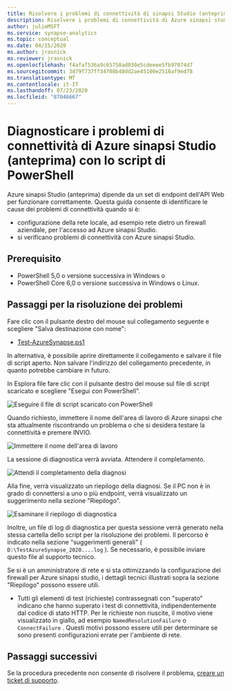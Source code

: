 ```yaml
---
title: Risolvere i problemi di connettività di sinapsi Studio (anteprima) con PowerShell
description: Risolvere i problemi di connettività di Azure sinapsi studio con PowerShell
author: julieMSFT
ms.service: synapse-analytics
ms.topic: conceptual
ms.date: 04/15/2020
ms.author: jrasnick
ms.reviewer: jrasnick
ms.openlocfilehash: f4afaf536a9c65758ad030e5cdeeee5fb97074d7
ms.sourcegitcommit: 3d79f737ff34708b48dd2ae45100e2516af9ed78
ms.translationtype: MT
ms.contentlocale: it-IT
ms.lasthandoff: 07/23/2020
ms.locfileid: "87046667"
---
```

# <a name="diagnose-azure-synapse-studio-preview-connectivity-issues-with-powershell-script"></a>Diagnosticare i problemi di connettività di Azure sinapsi Studio (anteprima) con lo script di PowerShell

Azure sinapsi Studio (anteprima) dipende da un set di endpoint dell'API Web per funzionare correttamente. Questa guida consente di identificare le cause dei problemi di connettività quando si è:
- configurazione della rete locale, ad esempio rete dietro un firewall aziendale, per l'accesso ad Azure sinapsi Studio.
- si verificano problemi di connettività con Azure sinapsi Studio.

## <a name="prerequisite"></a>Prerequisito

* PowerShell 5,0 o versione successiva in Windows o
* PowerShell Core 6,0 o versione successiva in Windows o Linux.

## <a name="troubleshooting-steps"></a>Passaggi per la risoluzione dei problemi

Fare clic con il pulsante destro del mouse sul collegamento seguente e scegliere "Salva destinazione con nome":

- [Test-AzureSynapse.ps1](https://go.microsoft.com/fwlink/?linkid=2119734)

In alternativa, è possibile aprire direttamente il collegamento e salvare il file di script aperto. Non salvare l'indirizzo del collegamento precedente, in quanto potrebbe cambiare in futuro.

In Esplora file fare clic con il pulsante destro del mouse sul file di script scaricato e scegliere "Esegui con PowerShell".

![Eseguire il file di script scaricato con PowerShell](media/troubleshooting-synapse-studio-powershell/run-with-powershell.png)

Quando richiesto, immettere il nome dell'area di lavoro di Azure sinapsi che sta attualmente riscontrando un problema o che si desidera testare la connettività e premere INVIO.

![Immettere il nome dell'area di lavoro](media/troubleshooting-synapse-studio-powershell/enter-workspace-name.png)

La sessione di diagnostica verrà avviata. Attendere il completamento.

![Attendi il completamento della diagnosi](media/troubleshooting-synapse-studio-powershell/wait-for-diagnosis.png)

Alla fine, verrà visualizzato un riepilogo della diagnosi. Se il PC non è in grado di connettersi a uno o più endpoint, verrà visualizzato un suggerimento nella sezione "Riepilogo".

![Esaminare il riepilogo di diagnostica](media/troubleshooting-synapse-studio-powershell/diagnosis-summary.png)

Inoltre, un file di log di diagnostica per questa sessione verrà generato nella stessa cartella dello script per la risoluzione dei problemi. Il percorso è indicato nella sezione "suggerimenti generali" ( `D:\TestAzureSynapse_2020....log` ). Se necessario, è possibile inviare questo file al supporto tecnico.

Se si è un amministratore di rete e si sta ottimizzando la configurazione del firewall per Azure sinapsi studio, i dettagli tecnici illustrati sopra la sezione "Riepilogo" possono essere utili.

* Tutti gli elementi di test (richieste) contrassegnati con "superato" indicano che hanno superato i test di connettività, indipendentemente dal codice di stato HTTP.
 Per le richieste non riuscite, il motivo viene visualizzato in giallo, ad esempio `NamedResolutionFailure` o `ConnectFailure` . Questi motivi possono essere utili per determinare se sono presenti configurazioni errate per l'ambiente di rete.


## <a name="next-steps"></a>Passaggi successivi
Se la procedura precedente non consente di risolvere il problema, [creare un ticket di supporto](../../sql-data-warehouse/sql-data-warehouse-get-started-create-support-ticket.md).
